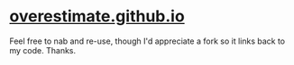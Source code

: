 # [overestimate.github.io](https://overestimate.github.io/)
Feel free to nab and re-use, though I'd appreciate a fork so it links back to my code. Thanks.